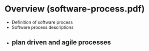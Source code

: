 # Overview (software-process.pdf)
- Definition of software process
- Software process descriptions
- plan driven and agile processes
	- 